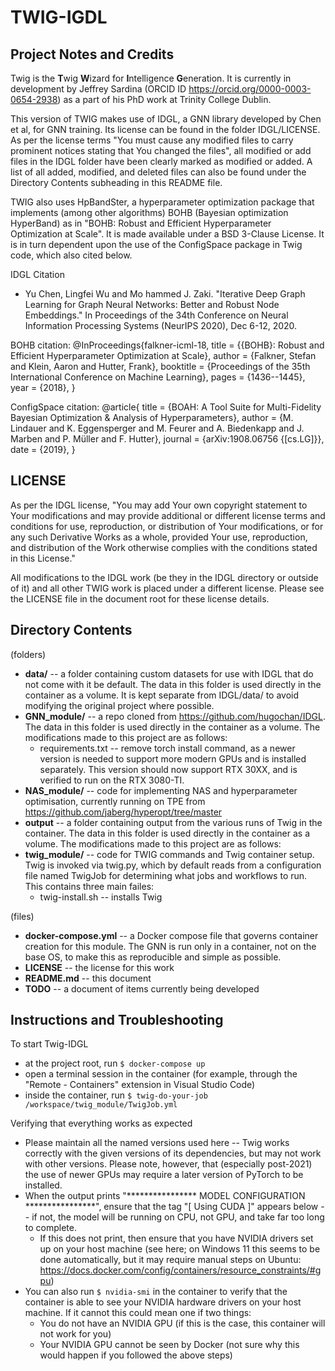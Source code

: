 # TWIG-IGDL

## Project Notes and Credits
Twig is the **T**wig **W**izard for **I**ntelligence **G**eneration. It is currently in development by Jeffrey Sardina (ORCID ID https://orcid.org/0000-0003-0654-2938) as a part of his PhD work at Trinity College Dublin.

This version of TWIG makes use of IDGL, a GNN library developed by Chen et al, for GNN training. Its license can be found in the folder IDGL/LICENSE. As per the license terms "You must cause any modified files to carry prominent notices stating that You changed the files", all modified or add files in the IDGL folder have been clearly marked as modified or added. A list of all added, modified, and deleted files can also be found under the Directory Contents subheading in this README file. 

TWIG also uses HpBandSter, a hyperparameter optimization package that implements (among other algorithms) BOHB (Bayesian optimization HyperBand) as in "BOHB: Robust and Efficient Hyperparameter Optimization at Scale". It is made available under a BSD 3-Clause License. It is in turn dependent upon the use of the ConfigSpace package in Twig code, which also cited below.

IDGL Citation
- Yu Chen, Lingfei Wu and Mo hammed J. Zaki. "Iterative Deep Graph Learning for Graph Neural Networks: Better and Robust Node Embeddings." In Proceedings of the 34th Conference on Neural Information Processing Systems (NeurIPS 2020), Dec 6-12, 2020.

BOHB citation:
@InProceedings{falkner-icml-18,
  title =        {{BOHB}: Robust and Efficient Hyperparameter Optimization at Scale},
  author =       {Falkner, Stefan and Klein, Aaron and Hutter, Frank},
  booktitle =    {Proceedings of the 35th International Conference on Machine Learning},
  pages =        {1436--1445},
  year =         {2018},
}

ConfigSpace citation:
@article{
    title   = {BOAH: A Tool Suite for Multi-Fidelity Bayesian Optimization & Analysis of Hyperparameters},
    author  = {M. Lindauer and K. Eggensperger and M. Feurer and A. Biedenkapp and J. Marben and P. Müller and F. Hutter},
    journal = {arXiv:1908.06756 {[cs.LG]}},
    date    = {2019},
}


## LICENSE
As per the IDGL license, "You may add Your own copyright statement to Your modifications and may provide additional or different license terms and conditions for use, reproduction, or distribution of Your modifications, or for any such Derivative Works as a whole, provided Your use,       reproduction, and distribution of the Work otherwise complies with the conditions stated in this License."

All modifications to the IDGL work (be they in the IDGL directory or outside of it) and all other TWIG work is placed under a different license. Please see the LICENSE file in the document root for these license details.

## Directory Contents
(folders)
- **data/** -- a folder containing custom datasets for use with IDGL that do not come with it be default. The data in this folder is used directly in the container as a volume. It is kept separate from IDGL/data/ to avoid modifying the original project where possible.
- **GNN_module/** -- a repo cloned from https://github.com/hugochan/IDGL. The data in this folder is used directly in the container as a volume. The modifications made to this project are as follows:
    - requirements.txt -- remove torch install command, as a newer version is needed to support more modern GPUs and is installed separately. This version should now support RTX 30XX, and is verified to run on the RTX 3080-TI.
- **NAS_module/** -- code for implementing NAS and hyperparameter optimisation, currently running on TPE from https://github.com/jaberg/hyperopt/tree/master
- **output** -- a folder containing output from the various runs of Twig in the container. The data in this folder is used directly in the container as a volume. The modifications made to this project are as follows:
- **twig_module/** -- code for TWIG commands and Twig container setup. Twig is invoked via twig.py, which by default reads from a configuration file named TwigJob for determining what jobs and workflows to run. This contains three main failes:
    - twig-install.sh -- installs Twig

(files)
- **docker-compose.yml** -- a Docker compose file that governs container creation for this module. The GNN is run only in a container, not on the base OS, to make this as reproducible and simple as possible.
- **LICENSE** -- the license for  this work
- **README.md** -- this document 
- **TODO** -- a document of items currently being developed

## Instructions and Troubleshooting
To start Twig-IDGL
- at the project root, run ```$ docker-compose up```
- open a terminal session in the container (for example, through the "Remote - Containers" extension in Visual Studio Code)
- inside the container, run ```$ twig-do-your-job /workspace/twig_module/TwigJob.yml```

Verifying that everything works as expected
- Please maintain all the named versions used here -- Twig works correctly with the given versions of its dependencies, but may not work with other versions. Please note, however, that (especially post-2021) the use of newer GPUs may require a later version of PyTorch to be installed.
- When the output prints "**************** MODEL CONFIGURATION ****************", ensure that the tag  "[ Using CUDA ]" appears below -- if not, the model will be running on CPU, not GPU, and take far too long to complete.
    - If this does not print, then ensure that you have NVIDIA drivers set up on your host machine (see here; on Windows 11 this seems to be done automatically, but it may require manual steps on Ubuntu: https://docs.docker.com/config/containers/resource_constraints/#gpu)
- You can also run ```$ nvidia-smi``` in the container to verify that the container is able to see your NVIDIA hardware drivers on your host machine. If it cannot this could mean one if two things:
    - You do not have an NVIDIA GPU (if this is the case, this container will not work for you)
    - Your NVIDIA GPU cannot be seen by Docker (not sure why this would happen if you followed the above steps)
